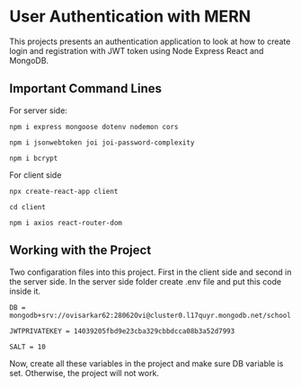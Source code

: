 # User Authentication with MERN

This projects presents an authentication application to look at how to create login and registration with JWT token using Node Express React and MongoDB.

## Important Command Lines 

For server side:

`npm i express mongoose dotenv nodemon cors`

`npm i jsonwebtoken joi joi-password-complexity`

`npm i bcrypt`

For client side

`npx create-react-app client`

`cd client`

`npm i axios react-router-dom`

## Working with the Project 

Two configaration files into this project. First in the client side and second in the server side. In the server side folder create .env file and put this code inside it.

`DB = mongodb+srv://ovisarkar62:28062Ovi@cluster0.l17quyr.mongodb.net/school`

`JWTPRIVATEKEY = 14039205fbd9e23cba329cbbdcca08b3a52d7993`

`SALT = 10`

Now, create all these variables in the project and make sure DB variable is set. Otherwise, the project will not work.

